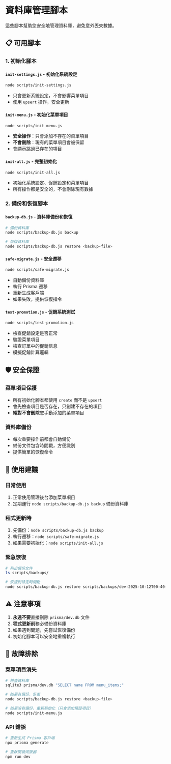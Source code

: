 # 資料庫管理腳本

這些腳本幫助您安全地管理資料庫，避免意外丟失數據。

## 📋 可用腳本

### 1. 初始化腳本

#### `init-settings.js` - 初始化系統設定
```bash
node scripts/init-settings.js
```
- 只會更新系統設定，不會影響菜單項目
- 使用 `upsert` 操作，安全更新

#### `init-menu.js` - 初始化菜單項目
```bash
node scripts/init-menu.js
```
- **安全操作**：只會添加不存在的菜單項目
- **不會刪除**：現有的菜單項目會被保留
- 會顯示跳過已存在的項目

#### `init-all.js` - 完整初始化
```bash
node scripts/init-all.js
```
- 初始化系統設定、促銷設定和菜單項目
- 所有操作都是安全的，不會刪除現有數據

### 2. 備份和恢復腳本

#### `backup-db.js` - 資料庫備份和恢復
```bash
# 備份資料庫
node scripts/backup-db.js backup

# 恢復資料庫
node scripts/backup-db.js restore <backup-file>
```

#### `safe-migrate.js` - 安全遷移
```bash
node scripts/safe-migrate.js
```
- 自動備份資料庫
- 執行 Prisma 遷移
- 重新生成客戶端
- 如果失敗，提供恢復指令

#### `test-promotion.js` - 促銷系統測試
```bash
node scripts/test-promotion.js
```
- 檢查促銷設定是否正常
- 驗證菜單項目
- 檢查訂單中的促銷信息
- 模擬促銷計算邏輯

## 🛡️ 安全保證

### 菜單項目保護
- 所有初始化腳本都使用 `create` 而不是 `upsert`
- 會先檢查項目是否存在，只創建不存在的項目
- **絕對不會刪除**您手動添加的菜單項目

### 資料庫備份
- 每次重要操作前都會自動備份
- 備份文件包含時間戳，方便識別
- 提供簡單的恢復命令

## 📝 使用建議

### 日常使用
1. 正常使用管理後台添加菜單項目
2. 定期運行 `node scripts/backup-db.js backup` 備份資料庫

### 程式更新時
1. 先備份：`node scripts/backup-db.js backup`
2. 執行遷移：`node scripts/safe-migrate.js`
3. 如果需要初始化：`node scripts/init-all.js`

### 緊急恢復
```bash
# 列出備份文件
ls scripts/backups/

# 恢復到特定時間點
node scripts/backup-db.js restore scripts/backups/dev-2025-10-12T00-40-00-000Z.db
```

## ⚠️ 注意事項

1. **永遠不要**直接刪除 `prisma/dev.db` 文件
2. **程式更新前**務必備份資料庫
3. 如果遇到問題，先嘗試恢復備份
4. 初始化腳本可以安全地重複執行

## 🔧 故障排除

### 菜單項目消失
```bash
# 檢查資料庫
sqlite3 prisma/dev.db "SELECT name FROM menu_items;"

# 如果有備份，恢復
node scripts/backup-db.js restore <backup-file>

# 如果沒有備份，重新初始化（只會添加預設項目）
node scripts/init-menu.js
```

### API 錯誤
```bash
# 重新生成 Prisma 客戶端
npx prisma generate

# 重啟開發伺服器
npm run dev
```
